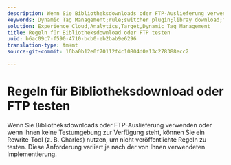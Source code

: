 ```yaml
---
description: Wenn Sie Bibliotheksdownloads oder FTP-Auslieferung verwenden oder wenn Ihnen keine Testumgebung zur Verfügung steht, können Sie ein Rewrite-Tool (z. B. Charles) nutzen, um nicht veröffentlichte Regeln zu testen. Diese Anforderung variiert je nach der von Ihnen verwendeten Implementierung.
keywords: Dynamic Tag Management;rule;switcher plugin;libray download;ftp;rewrite tool;test unpublished rules;test rules;debug rule;charles
solution: Experience Cloud,Analytics,Target,Dynamic Tag Management
title: Regeln für Bibliotheksdownload oder FTP testen
uuid: b6ac09c7-f590-4710-bcb0-eb2bab9e6296
translation-type: tm+mt
source-git-commit: 16ba0b12e0f70112f4c10804d0a13c278388ecc2

---
```



# Regeln für Bibliotheksdownload oder FTP testen

Wenn Sie Bibliotheksdownloads oder FTP-Auslieferung verwenden oder wenn Ihnen keine Testumgebung zur Verfügung steht, können Sie ein Rewrite-Tool (z. B. Charles) nutzen, um nicht veröffentlichte Regeln zu testen. Diese Anforderung variiert je nach der von Ihnen verwendeten Implementierung.

